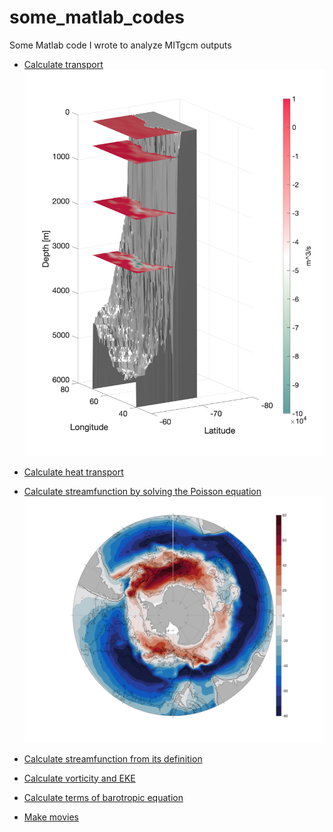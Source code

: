 # some_matlab_codes
Some Matlab code I wrote to analyze MITgcm outputs

- [Calculate transport](https://github.com/costaandrea/some_matlab_codes/blob/master/transport.m)
![alt text](https://github.com/costaandrea/some_matlab_codes/blob/master/HT.png)

- [Calculate heat transport](https://github.com/costaandrea/some_matlab_codes/blob/master/heatflux2_all_lat.m)

- [Calculate streamfunction by solving the Poisson equation](https://github.com/costaandrea/some_matlab_codes/tree/master/stremf)
![](https://github.com/costaandrea/some_matlab_codes/blob/master/PSI_poiss_fovH.png)

- [Calculate streamfunction from its definition](https://github.com/costaandrea/some_matlab_codes/blob/master/stremf/main2.m)

- [Calculate vorticity and EKE](https://github.com/costaandrea/some_matlab_codes/blob/master/vort_EKE.m)

- [Calculate terms of barotropic equation](https://github.com/costaandrea/some_matlab_codes/blob/master/barotropic_eq_terms.m)

- [Make movies](https://github.com/costaandrea/some_matlab_codes/blob/master/make_movie_SSH.m)

